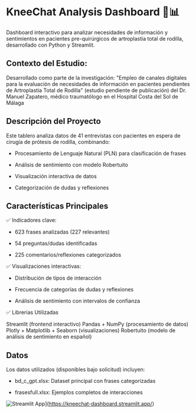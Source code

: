 # KneeChat Analysis Dashboard 🦿📊

Dashboard interactivo para analizar necesidades de información y sentimientos en pacientes pre-quirúrgicos de artroplastia total de rodilla, desarrollado con Python y Streamlit.


## Contexto del Estudio:
Desarrollado como parte de la investigación:
"Empleo de canales digitales para la evaluación de necesidades de información en pacientes pendientes de Artroplastia Total de Rodilla"  (estudio pendiente de publicación) del Dr. Manuel Zapatero, médico
traumatólogo en el Hospital Costa del Sol de Málaga



## Descripción del Proyecto
Este tablero analiza datos de 41 entrevistas con pacientes en espera de cirugía de prótesis de rodilla, combinando:

* Procesamiento de Lenguaje Natural (PLN) para clasificación de frases

* Análisis de sentimiento con modelo Robertuito

* Visualización interactiva de datos

* Categorización de dudas y reflexiones

## Características Principales
✅ Indicadores clave:

* 623 frases analizadas (227 relevantes)

* 54 preguntas/dudas identificadas

* 225 comentarios/reflexiones categorizados

✅ Visualizaciones interactivas:

* Distribución de tipos de interacción

* Frecuencia de categorías de dudas y reflexiones

* Análisis de sentimiento con intervalos de confianza

✅ Librerias Utilizadas

Streamlit (frontend interactivo)
Pandas + NumPy (procesamiento de datos)
Plotly + Matplotlib + Seaborn (visualizaciones)
Robertuito (modelo de análisis de sentimiento en español) 

## Datos
Los datos utilizados (disponibles bajo solicitud) incluyen:

* bd_c_gpt.xlsx: Dataset principal con frases categorizadas

* frasesfull.xlsx: Ejemplos completos de interacciones


![Streamlit App](https://static.streamlit.io/badges/streamlit_badge_black_white.svg)](https://kneechat-dashboard.streamlit.app/)




